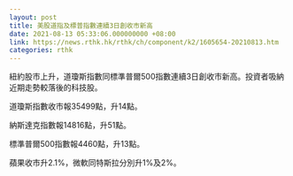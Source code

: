 ```yaml
---
layout: post
title: 美股道指及標普指數連續3日創收市新高
date: 2021-08-13 05:33:06.000000000 +08:00
link: https://news.rthk.hk/rthk/ch/component/k2/1605654-20210813.htm
categories: rthk
---
```


紐約股市上升，道瓊斯指數同標準普爾500指數連續3日創收市新高。投資者吸納近期走勢較落後的科技股。

道瓊斯指數收市報35499點，升14點。

納斯達克指數報14816點，升51點。

標準普爾500指數報4460點，升13點。

蘋果收市升2.1%，微軟同特斯拉分別升1%及2%。
